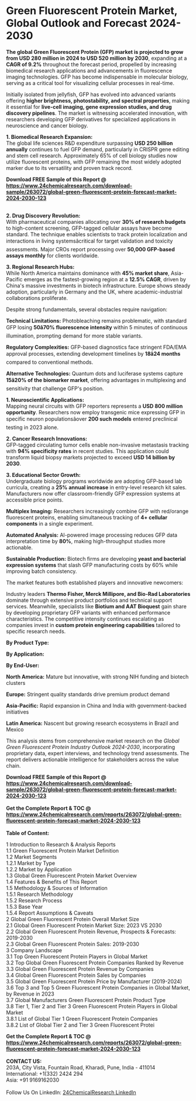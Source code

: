 <h1>Green Fluorescent Protein Market, Global Outlook and Forecast 2024-2030</h1><p><strong>The global Green Fluorescent Protein (GFP) market is projected to grow from USD 280 million in 2024 to USD 520 million by 2030</strong>, expanding at a <strong>CAGR of 9.2%</strong> throughout the forecast period, propelled by increasing biomedical research applications and advancements in fluorescence imaging technologies. GFP has become indispensable in molecular biology, serving as a critical tool for visualizing cellular processes in real-time.</p><p>Initially isolated from jellyfish, GFP has evolved into advanced variants offering <strong>higher brightness, photostability, and spectral properties</strong>, making it essential for <strong>live-cell imaging, gene expression studies, and drug discovery pipelines</strong>. The market is witnessing accelerated innovation, with researchers developing GFP derivatives for specialized applications in neuroscience and cancer biology.</p><p><strong>1. Biomedical Research Expansion:</strong><br>
The global life sciences R&amp;D expenditure surpassing <strong>USD 250 billion annually</strong> continues to fuel GFP demand, particularly in CRISPR gene editing and stem cell research. Approximately 65% of cell biology studies now utilize fluorescent proteins, with GFP remaining the most widely adopted marker due to its versatility and proven track record.</p><div><b>Download FREE Sample of this Report @ 
            <a href="https://www.24chemicalresearch.com/download-sample/263072/global-green-fluorescent-protein-forecast-market-2024-2030-123">
            https://www.24chemicalresearch.com/download-sample/263072/global-green-fluorescent-protein-forecast-market-2024-2030-123</a></b></div><br><p><strong>2. Drug Discovery Revolution:</strong><br>
With pharmaceutical companies allocating over <strong>30% of research budgets</strong> to high-content screening, GFP-tagged cellular assays have become standard. The technique enables scientists to track protein localization and interactions in living systemsâcritical for target validation and toxicity assessments. Major CROs report processing over <strong>50,000 GFP-based assays monthly</strong> for clients worldwide.</p><p><strong>3. Regional Research Hubs:</strong><br>
While North America maintains dominance with <strong>45% market share</strong>, Asia-Pacific emerges as the fastest-growing region at a <strong>12.5% CAGR</strong>, driven by China's massive investments in biotech infrastructure. Europe shows steady adoption, particularly in Germany and the UK, where academic-industrial collaborations proliferate.</p><p>Despite strong fundamentals, several obstacles require navigation:</p><p><strong>Technical Limitations:</strong> Photobleaching remains problematic, with standard GFP losing <strong>50â70% fluorescence intensity</strong> within 5 minutes of continuous illumination, prompting demand for more stable variants.</p><p><strong>Regulatory Complexities:</strong> GFP-based diagnostics face stringent FDA/EMA approval processes, extending development timelines by <strong>18â24 months</strong> compared to conventional methods.</p><p><strong>Alternative Technologies:</strong> Quantum dots and luciferase systems capture <strong>15â20% of the biomarker market</strong>, offering advantages in multiplexing and sensitivity that challenge GFP's position.</p><p><strong>1. Neuroscientific Applications:</strong><br>
Mapping neural circuits with GFP reporters represents a <strong>USD 800 million opportunity</strong>. Researchers now employ transgenic mice expressing GFP in specific neuron populationsâover <strong>200 such models</strong> entered preclinical testing in 2023 alone.</p><p><strong>2. Cancer Research Innovations:</strong><br>
GFP-tagged circulating tumor cells enable non-invasive metastasis tracking with <strong>94% specificity rates</strong> in recent studies. This application could transform liquid biopsy markets projected to exceed <strong>USD 14 billion by 2030</strong>.</p><p><strong>3. Educational Sector Growth:</strong><br>
Undergraduate biology programs worldwide are adopting GFP-based lab curricula, creating a <strong>25% annual increase</strong> in entry-level research kit sales. Manufacturers now offer classroom-friendly GFP expression systems at accessible price points.</p><p><strong>Multiplex Imaging:</strong> Researchers increasingly combine GFP with red/orange fluorescent proteins, enabling simultaneous tracking of <strong>4+ cellular components</strong> in a single experiment.</p><p><strong>Automated Analysis:</strong> AI-powered image processing reduces GFP data interpretation time by <strong>80%</strong>, making high-throughput studies more actionable.</p><p><strong>Sustainable Production:</strong> Biotech firms are developing <strong>yeast and bacterial expression systems</strong> that slash GFP manufacturing costs by 60% while improving batch consistency.</p><p>The market features both established players and innovative newcomers:</p><p>Industry leaders <strong>Thermo Fisher, Merck Millipore, and Bio-Rad Laboratories</strong> dominate through extensive product portfolios and technical support services. Meanwhile, specialists like <strong>Biotium and AAT Bioquest</strong> gain share by developing proprietary GFP variants with enhanced performance characteristics. The competitive intensity continues escalating as companies invest in <strong>custom protein engineering capabilities</strong> tailored to specific research needs.</p><p><strong>By Product Type:</strong></p><p><strong>By Application:</strong></p><p><strong>By End-User:</strong></p><p><strong>North America:</strong> Mature but innovative, with strong NIH funding and biotech clusters</p><p><strong>Europe:</strong> Stringent quality standards drive premium product demand</p><p><strong>Asia-Pacific:</strong> Rapid expansion in China and India with government-backed initiatives</p><p><strong>Latin America:</strong> Nascent but growing research ecosystems in Brazil and Mexico</p><p>This analysis stems from comprehensive market research on the <em>Global Green Fluorescent Protein Industry Outlook 2024-2030</em>, incorporating proprietary data, expert interviews, and technology trend assessments. The report delivers actionable intelligence for stakeholders across the value chain.</p><div><b>Download FREE Sample of this Report @ 
            <a href="https://www.24chemicalresearch.com/download-sample/263072/global-green-fluorescent-protein-forecast-market-2024-2030-123">
            https://www.24chemicalresearch.com/download-sample/263072/global-green-fluorescent-protein-forecast-market-2024-2030-123</a></b></div><br><div><b>Get the Complete Report & TOC @ 
            <a href="https://www.24chemicalresearch.com/reports/263072/global-green-fluorescent-protein-forecast-market-2024-2030-123">
            https://www.24chemicalresearch.com/reports/263072/global-green-fluorescent-protein-forecast-market-2024-2030-123</a></b></div><br>
            <b>Table of Content:</b><p>1 Introduction to Research & Analysis Reports<br />
    1.1 Green Fluorescent Protein Market Definition<br />
    1.2 Market Segments<br />
        1.2.1 Market by Type<br />
        1.2.2 Market by Application<br />
    1.3 Global Green Fluorescent Protein Market Overview<br />
    1.4 Features & Benefits of This Report<br />
    1.5 Methodology & Sources of Information<br />
        1.5.1 Research Methodology<br />
        1.5.2 Research Process<br />
        1.5.3 Base Year<br />
        1.5.4 Report Assumptions & Caveats<br />
2 Global Green Fluorescent Protein Overall Market Size<br />
    2.1 Global Green Fluorescent Protein Market Size: 2023 VS 2030<br />
    2.2 Global Green Fluorescent Protein Revenue, Prospects & Forecasts: 2019-2030<br />
    2.3 Global Green Fluorescent Protein Sales: 2019-2030<br />
3 Company Landscape<br />
    3.1 Top Green Fluorescent Protein Players in Global Market<br />
    3.2 Top Global Green Fluorescent Protein Companies Ranked by Revenue<br />
    3.3 Global Green Fluorescent Protein Revenue by Companies<br />
    3.4 Global Green Fluorescent Protein Sales by Companies<br />
    3.5 Global Green Fluorescent Protein Price by Manufacturer (2019-2024)<br />
    3.6 Top 3 and Top 5 Green Fluorescent Protein Companies in Global Market, by Revenue in 2023<br />
    3.7 Global Manufacturers Green Fluorescent Protein Product Type<br />
    3.8 Tier 1, Tier 2 and Tier 3 Green Fluorescent Protein Players in Global Market<br />
        3.8.1 List of Global Tier 1 Green Fluorescent Protein Companies<br />
        3.8.2 List of Global Tier 2 and Tier 3 Green Fluorescent Protei</p><div><b>Get the Complete Report & TOC @ 
            <a href="https://www.24chemicalresearch.com/reports/263072/global-green-fluorescent-protein-forecast-market-2024-2030-123">
            https://www.24chemicalresearch.com/reports/263072/global-green-fluorescent-protein-forecast-market-2024-2030-123</a></b></div><br><b>CONTACT US:</b><br>
            203A, City Vista, Fountain Road, Kharadi, Pune, India - 411014<br>
            International: +1(332) 2424 294<br>
            Asia: +91 9169162030 <br><br>
            Follow Us On LinkedIn: <a href="https://www.linkedin.com/company/24chemicalresearch/">24ChemicalResearch LinkedIn</a>